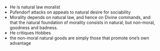 - He is natural law moralist
- Pufendorf attacks on appeals to natural desire for sociability 
- Morality depends on natural law, and hence on Divine commands, and that the natural foundation of morality consists in natural, but non-moral, goodness and badness.
- He critiques Hobbes
- the non-moral natural goods are simply those that promote one’s own advantage 